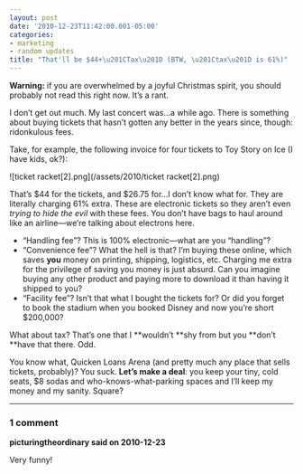 ```yaml
---
layout: post
date: '2010-12-23T11:42:00.001-05:00'
categories:
- marketing
- random updates
title: "That'll be $44+\u201CTax\u201D (BTW, \u201Ctax\u201D is 61%)"
---
```



**Warning:** if you are overwhelmed by a joyful Christmas spirit, you should probably not read this right now. It’s a rant.

I don’t get out much. My last concert was...a while ago. There is something about buying tickets that hasn’t gotten any better in the years since, though: ridonkulous fees.

Take, for example, the following invoice for four tickets to Toy Story on Ice (I have kids, ok?):

![ticket racket[2].png](/assets/2010/ticket racket[2].png)

That’s $44 for the tickets, and $26.75 for...I don’t know what for. They are literally charging 61% extra. These are electronic tickets so they aren’t even *trying to hide the evil* with these fees. You don’t have bags to haul around like an airline—we’re talking about electrons here. 
* “Handling fee”? This is 100% electronic—what are you “handling”? 
* “Convenience fee”? What the hell is that? I’m buying these online, which saves **you** money on printing, shipping, logistics, etc. Charging me extra for the privilege of saving you money is just absurd. Can you imagine buying any other product and paying more to download it than having it shipped to you?
* “Facility fee”? Isn’t that what I bought the tickets for? Or did you forget to book the stadium when you booked Disney and now you’re short $200,000? 


What about tax? That’s one that I **wouldn’t **shy from but you **don’t **have that there. Odd.

You know what, Quicken Loans Arena (and pretty much any place that sells tickets, probably)? You suck. **Let’s make a deal**: you keep your tiny, cold seats, $8 sodas and who-knows-what-parking spaces and I’ll keep my money and my sanity. Square?

---

### 1 comment

**picturingtheordinary said on 2010-12-23**

Very funny!

